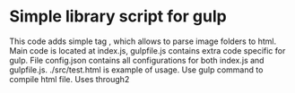 # Simple library script for gulp
This code adds simple tag <album></album>, which allows to parse image folders to html. Main code is located at index.js, gulpfile.js contains extra code specific for gulp. File config.json contains all configurations for both index.js and gulpfile.js. ./src/test.html is example of usage. Use gulp command to compile html file. Uses through2